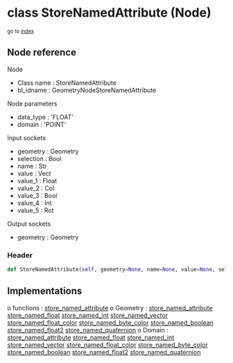 # class StoreNamedAttribute (Node)

<sub>go to [index](/docs/index.md)</sub>

## Node reference

Node
 - Class name : StoreNamedAttribute
 - bl_idname : GeometryNodeStoreNamedAttribute

Node parameters
 - data_type : 'FLOAT'
 - domain : 'POINT'

Input sockets
 - geometry : Geometry
 - selection : Bool
 - name : Str
 - value : Vect
 - value_1 : Float
 - value_2 : Col
 - value_3 : Bool
 - value_4 : Int
 - value_5 : Rot

Output sockets
 - geometry : Geometry

### Header

``` python
def StoreNamedAttribute(self, geometry=None, name=None, value=None, selection=None, data_type='FLOAT', domain='POINT', node_label=None, node_color=None):
```

## Implementations

o functions : [store_named_attribute](/docs/classes/store_named_attribute.md)
o Geometry : [store_named_attribute](/docs/classes/store_named_attribute.md) [store_named_float](/docs/classes/store_named_float.md) [store_named_int](/docs/classes/store_named_int.md) [store_named_vector](/docs/classes/store_named_vector.md) [store_named_float_color](/docs/classes/store_named_float_color.md) [store_named_byte_color](/docs/classes/store_named_byte_color.md) [store_named_boolean](/docs/classes/store_named_boolean.md) [store_named_float2](/docs/classes/store_named_float2.md) [store_named_quaternion](/docs/classes/store_named_quaternion.md) 
o Domain : [store_named_attribute](/docs/classes/store_named_attribute.md) [store_named_float](/docs/classes/store_named_float.md) [store_named_int](/docs/classes/store_named_int.md) [store_named_vector](/docs/classes/store_named_vector.md) [store_named_float_color](/docs/classes/store_named_float_color.md) [store_named_byte_color](/docs/classes/store_named_byte_color.md) [store_named_boolean](/docs/classes/store_named_boolean.md) [store_named_float2](/docs/classes/store_named_float2.md) [store_named_quaternion](/docs/classes/store_named_quaternion.md) 

